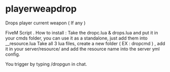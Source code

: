 # playerweapdrop
Drops player current weapon ( If any )


FiveM Script .
How to install : 
Take the dropc.lua & drops.lua and put it in your cmds folder, you can use it as a standalone, just add them into __resource.lua
Take all 3 lua files, create a new folder ( EX : dropcmd ) , add it in your server/resource/ and add the resource name into the server yml config.

You trigger by typing /dropgun in chat.
